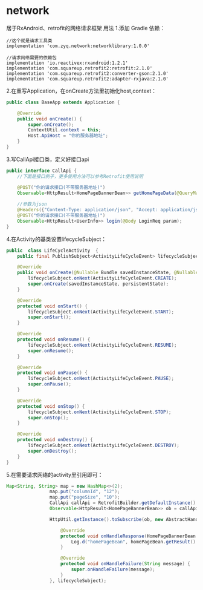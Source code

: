 # network
居于RxAndroid、retrofit的网络请求框架
用法
1.添加 Gradle 依赖：

    //这个就是请求工具类
    implementation 'com.zyq.network:networklibrary:1.0.0'
    
    //请求网络需要的依赖包
    implementation 'io.reactivex:rxandroid:1.2.1'
    implementation 'com.squareup.retrofit2:retrofit:2.1.0'
    implementation 'com.squareup.retrofit2:converter-gson:2.1.0'
    implementation 'com.squareup.retrofit2:adapter-rxjava:2.1.0'

2.在重写Application，在onCreate方法里初始化host,context：

~~~java
public class BaseApp extends Application {

    @Override
    public void onCreate() {
        super.onCreate();
        ContextUtil.context = this;
        Host.ApiHost = "你的服务器地址";
    }
}
~~~

3.写CallApi接口类，定义好接口api
~~~java
public interface CallApi {
    //下面是接口例子，更多使用方法可以参考Retrofit使用说明

    @POST("你的请求接口(不带服务器地址)")
    Observable<HttpResult<HomePageBannerBean>> getHomePageData(@QueryMap Map<String, String> params);
    
    //参数为json
    @Headers({"Content-Type: application/json", "Accept: application/json"})
    @POST("你的请求接口(不带服务器地址)")
    Observable<HttpResult<UserInfo>> login(@Body LoginReq param);
}
~~~

4.在Activity的基类设置lifecycleSubject：
~~~java
public  class LifeCycleActivity  {
    public final PublishSubject<ActivityLifeCycleEvent> lifecycleSubject = PublishSubject.create();

    @Override
    public void onCreate(@Nullable Bundle savedInstanceState, @Nullable PersistableBundle persistentState) {
        lifecycleSubject.onNext(ActivityLifeCycleEvent.CREATE);
        super.onCreate(savedInstanceState, persistentState);
    }

    @Override
    protected void onStart() {
        lifecycleSubject.onNext(ActivityLifeCycleEvent.START);
        super.onStart();
    }

    @Override
    protected void onResume() {
        lifecycleSubject.onNext(ActivityLifeCycleEvent.RESUME);
        super.onResume();
    }

    @Override
    protected void onPause() {
        lifecycleSubject.onNext(ActivityLifeCycleEvent.PAUSE);
        super.onPause();
    }

    @Override
    protected void onStop() {
        lifecycleSubject.onNext(ActivityLifeCycleEvent.STOP);
        super.onStop();
    }

    @Override
    protected void onDestroy() {
        lifecycleSubject.onNext(ActivityLifeCycleEvent.DESTROY);
        super.onDestroy();
    }
}
~~~

5.在需要请求网络的activity里引用即可：
~~~java
Map<String, String> map = new HashMap<>(2);
                map.put("columnId", "12");
                map.put("pageSize", "10");
                CallApi callApi = RetrofitBuilder.getDefaultInstance().build().create(CallApi.class);
                Observable<HttpResult<HomePageBannerBean>> ob = callApi.getHomePageData(map);

                HttpUtil.getInstance().toSubscribe(ob, new AbstractHandleSubscriber<HomePageBannerBean>() {

                    @Override
                    protected void onHandleResponse(HomePageBannerBean homePageBean) {
                        Log.d("homePageBean", homePageBean.getResult().get(0).getContent());
                    }

                    @Override
                    protected void onHandleFailure(String message) {
                        super.onHandleFailure(message);
                    }
                }, lifecycleSubject);
~~~            
                
                
